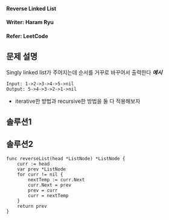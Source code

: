 #### Reverse Linked List
#### Writer: Haram Ryu
#### Refer: LeetCode

## 문제 설명
Singly linked list가 주어지는데 순서를 거꾸로 바꾸어서 출력한다
***예시***
```
Input: 1->2->3->4->5->nil
Output: 5->4->3->2->1->nil
```
- iterative한 방법과 recursive한 방법을 둘 다 적용해보자
## 솔루션1

## 솔루션2
```
func reverseList(head *ListNode) *ListNode {
    curr := head
    var prev *ListNode
    for curr != nil {
        nextTemp := curr.Next
        curr.Next = prev
        prev = curr
        curr = nextTemp
    }
    return prev
}
```
